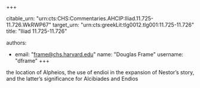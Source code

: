 +++


citable_urn: "urn:cts:CHS:Commentaries.AHCIP:Iliad.11.725-11.726.WkRWP67"
target_urn: "urn:cts:greekLit:tlg0012.tlg001:11.725-11.726"
title: "Iliad 11.725-11.726"

authors:
- email: "frame@chs.harvard.edu"
  name: "Douglas Frame"
  username: "dframe"
+++

<p>the location of Alpheios, the use of endioi in the expansion of Nestor’s story, and the latter’s significance for Alcibiades and Endios</p>